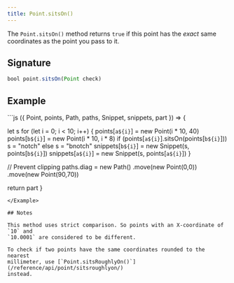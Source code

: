 ```yaml
---
title: Point.sitsOn()
---
```


The `Point.sitsOn()` method returns `true` if this point has the _exact_ same
coordinates as the point you pass to it.

## Signature

```js
bool point.sitsOn(Point check)
```

## Example

<Example caption="An example of the Point.sitsOn() method">
```js
({ Point, points, Path, paths, Snippet, snippets, part }) => {

  let s
  for (let i = 0; i < 10; i++) {
    points[`a${i}`] = new Point(i * 10, 40)
    points[`b${i}`] = new Point(i * 10, i * 8)
    if (points[`a${i}`].sitsOn(points[`b${i}`])) s = "notch"
    else s = "bnotch"
    snippets[`b${i}`] = new Snippet(s, points[`b${i}`])
    snippets[`a${i}`] = new Snippet(s, points[`a${i}`])
  }

  // Prevent clipping
  paths.diag = new Path()
    .move(new Point(0,0))
    .move(new Point(90,70))


  return part
}
```
</Example>

## Notes

This method uses strict comparison. So points with an X-coordinate of `10` and
`10.0001` are considered to be different.

To check if two points have the same coordinates rounded to the nearest
millimeter, use [`Point.sitsRoughlyOn()`](/reference/api/point/sitsroughlyon/)
instead.
